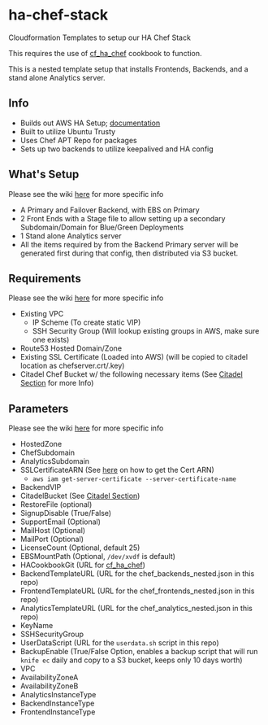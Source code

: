 # ha-chef-stack

Cloudformation Templates to setup our HA Chef Stack

This requires the use of [cf_ha_chef](https://github.com/HearstAT/cf_ha_chef) cookbook to function.

This is a nested template setup that installs Frontends, Backends, and a stand alone Analytics server.

## Info
- Builds out AWS HA Setup; [documentation](https://docs.chef.io/install_server_ha_aws.html)
- Built to utilize Ubuntu Trusty
- Uses Chef APT Repo for packages
- Sets up two backends to utilize keepalived and HA config

## What's Setup
Please see the wiki [here](https://github.com/HearstAT/cloudformation-chef-ha/wiki/Build-Steps-Process) for more specific info
* A Primary and Failover Backend, with EBS on Primary
* 2 Front Ends with a Stage file to allow setting up a secondary Subdomain/Domain for Blue/Green Deployments
* 1 Stand alone Analytics server
* All the items required by from the Backend Primary server will be generated first during that config, then distributed via S3 bucket.

## Requirements
Please see the wiki [here](https://github.com/HearstAT/cloudformation-chef-ha/wiki/Prerequisites) for more specific info
- Existing VPC
  - IP Scheme (To create static VIP)
  - SSH Security Group (Will lookup existing groups in AWS, make sure one exists)
- Route53 Hosted Domain/Zone
- Existing SSL Certificate (Loaded into AWS) (will be copied to citadel location as chefserver.crt/.key)
- Citadel Chef Bucket w/ the following necessary items (See [Citadel Section](https://github.com/HearstAT/cloudformation-chef-ha/wiki/Prerequisites#s3-bucket-for-citadel) for more Info)

## Parameters
Please see the wiki [here](https://github.com/HearstAT/cloudformation-chef-ha/wiki/Parameters) for more specific info
- HostedZone
- ChefSubdomain
- AnalyticsSubdomain
- SSLCertificateARN (See [here](http://docs.aws.amazon.com/cli/latest/reference/iam/index.html#cli-aws-iam) on how to get the Cert ARN)
  - `aws iam get-server-certificate --server-certificate-name`
- BackendVIP
- CitadelBucket (See [Citadel Section](https://github.com/HearstAT/cloudformation-chef-ha/wiki/Prerequisites#s3-bucket-for-citadel))
- RestoreFile (optional)
- SignupDisable (True/False)
- SupportEmail (Optional)
- MailHost (Optional)
- MailPort (Optional)
- LicenseCount (Optional, default 25)
- EBSMountPath (Optional, `/dev/xvdf` is default)
- HACookbookGit (URL for [cf_ha_chef](https://github.com/HearstAT/cf_ha_chef))
- BackendTemplateURL (URL for the chef_backends_nested.json in this repo)
- FrontendTemplateURL (URL for the chef_frontends_nested.json in this repo)
- AnalyticsTemplateURL (URL for the chef_analytics_nested.json in this repo)
- KeyName
- SSHSecurityGroup
- UserDataScript (URL for the `userdata.sh` script in this repo)
- BackupEnable (True/False Option, enables a backup script that will run `knife ec` daily and copy to a S3 bucket, keeps only 10 days worth)
- VPC
- AvailabilityZoneA
- AvailabilityZoneB
- AnalyticsInstanceType
- BackendInstanceType
- FrontendInstanceType
